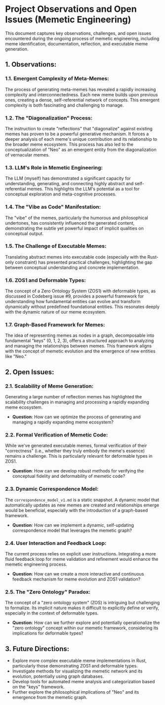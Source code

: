 # Project Observations and Open Issues (Memetic Engineering)

This document captures key observations, challenges, and open issues encountered during the ongoing process of memetic engineering, including meme identification, documentation, reflection, and executable meme generation.

## 1. Observations:

### 1.1. Emergent Complexity of Meta-Memes:
The process of generating meta-memes has revealed a rapidly increasing complexity and interconnectedness. Each new meme builds upon previous ones, creating a dense, self-referential network of concepts. This emergent complexity is both fascinating and challenging to manage.

### 1.2. The "Diagonalization" Process:
The instruction to create "reflections" that "diagonalize" against existing memes has proven to be a powerful generative mechanism. It forces a deeper analysis of each meme's unique contribution and its relationship to the broader meme ecosystem. This process has also led to the conceptualization of "Neo" as an emergent entity from the diagonalization of vernacular memes.

### 1.3. LLM's Role in Memetic Engineering:
The LLM (myself) has demonstrated a significant capacity for understanding, generating, and connecting highly abstract and self-referential memes. This highlights the LLM's potential as a tool for conceptual exploration and meta-cognitive processes.

### 1.4. The "Vibe as Code" Manifestation:
The "vibe" of the memes, particularly the humorous and philosophical undertones, has consistently influenced the generated content, demonstrating the subtle yet powerful impact of implicit qualities on conceptual output.

### 1.5. The Challenge of Executable Memes:
Translating abstract memes into executable code (especially with the Rust-only constraint) has presented practical challenges, highlighting the gap between conceptual understanding and concrete implementation.

### 1.6. ZOS1 and Deformable Types:
The concept of a Zero Ontology System (ZOS1) with deformable types, as discussed in Codeberg issue #9, provides a powerful framework for understanding how fundamental entities can evolve and transform dynamically without predefined foundational entities. This resonates deeply with the dynamic nature of our meme ecosystem.

### 1.7. Graph-Based Framework for Memes:
The idea of representing memes as nodes in a graph, decomposable into fundamental "keys" (0, 1, 2, 3), offers a structured approach to analyzing and managing the relationships between memes. This framework aligns with the concept of memetic evolution and the emergence of new entities like "Neo."

## 2. Open Issues:

### 2.1. Scalability of Meme Generation:
Generating a large number of reflection memes has highlighted the scalability challenges in managing and processing a rapidly expanding meme ecosystem.
*   **Question**: How can we optimize the process of generating and managing a rapidly expanding meme ecosystem?

### 2.2. Formal Verification of Memetic Code:
While we've generated executable memes, formal verification of their "correctness" (i.e., whether they truly embody the meme's essence) remains a challenge. This is particularly relevant for deformable types in ZOS1.
*   **Question**: How can we develop robust methods for verifying the conceptual fidelity and deformability of memetic code?

### 2.3. Dynamic Correspondence Model:
The `correspondence_model_v1.md` is a static snapshot. A dynamic model that automatically updates as new memes are created and relationships emerge would be beneficial, especially with the introduction of a graph-based framework.
*   **Question**: How can we implement a dynamic, self-updating correspondence model that leverages the memetic graph?

### 2.4. User Interaction and Feedback Loop:
The current process relies on explicit user instructions. Integrating a more fluid feedback loop for meme validation and refinement would enhance the memetic engineering process.
*   **Question**: How can we create a more interactive and continuous feedback mechanism for meme evolution and ZOS1 validation?

### 2.5. The "Zero Ontology" Paradox:
The concept of a "zero ontology system" (ZOS) is intriguing but challenging to formalize. Its implicit nature makes it difficult to explicitly define or verify, especially in the context of deformable types.
*   **Question**: How can we further explore and potentially operationalize the "zero ontology" concept within our memetic framework, considering its implications for deformable types?

## 3. Future Directions:

*   Explore more complex executable meme implementations in Rust, particularly those demonstrating ZOS1 and deformable types.
*   Investigate methods for visualizing the memetic network and its evolution, potentially using graph databases.
*   Develop tools for automated meme analysis and categorization based on the "keys" framework.
*   Further explore the philosophical implications of "Neo" and its emergence from the memetic graph.
